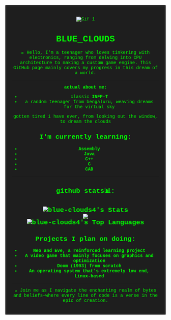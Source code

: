 <div style="border: 2px solid black; padding: 20px; background-color: #1e1e1e; color: #00ff00; font-family: 'Courier New', Courier, monospace; text-align: center;">

![Gif 1](https://i0.wp.com/media1.giphy.com/media/fUpvkRuLKE4xMBJLvH/200.gif)

# BLUE_CLOUDS

👋 Hello, I'm a teenager who loves tinkering with electronics, ranging from delving into CPU architecture to making a custom game engine. This GitHub page mainly covers my progress in this dream of a world.

---

**actual about me:**

- classic **INFP-T**
- a random teenager from bengaluru, weaving dreams for the virtual sky

gotten tired i have ever, from looking out the window, to dream the clouds

## I'm currently learning:

- **Assembly**
- **Java**
- **C++**
- **C**
- **CAD**

---

## github stats📊:
![blue-clouds4's Stats](https://github-readme-stats.vercel.app/api?username=blue-clouds4&theme=nord&show_icons=true&hide_border=false&count_private=true)
<br>
![](https://github-readme-streak-stats.herokuapp.com/?user=blue-clouds4&theme=nord&hide_border=false)<br>
![blue-clouds4's Top Languages](https://github-readme-stats.vercel.app/api/top-langs/?username=blue-clouds4&theme=nord&show_icons=true&hide_border=false&layout=compact)
---

## Projects I plan on doing:

- **Neo and Eve, a reinforced learning project**
- **A video game that mainly focuses on graphics and optimization**
- **Doom (1993) from scratch**
- **An operating system that's extremely low end, Linux-based**

---
🚀 Join me as I navigate the enchanting realm of bytes and beliefs—where every line of code is a verse in the epic of creation.

</div>
